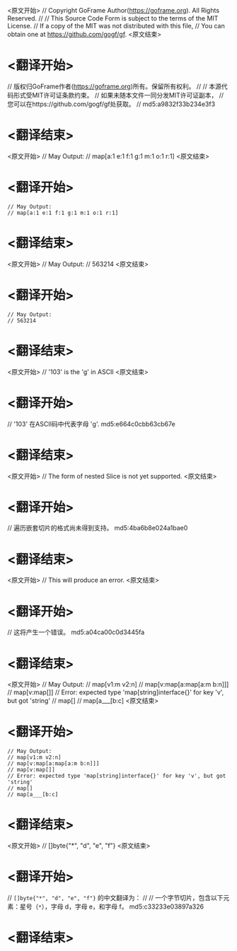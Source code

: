 
<原文开始>
// Copyright GoFrame Author(https://goframe.org). All Rights Reserved.
//
// This Source Code Form is subject to the terms of the MIT License.
// If a copy of the MIT was not distributed with this file,
// You can obtain one at https://github.com/gogf/gf.
<原文结束>

# <翻译开始>
// 版权归GoFrame作者(https://goframe.org)所有。保留所有权利。
//
// 本源代码形式受MIT许可证条款约束。
// 如果未随本文件一同分发MIT许可证副本，
// 您可以在https://github.com/gogf/gf处获取。
// md5:a9832f33b234e3f3
# <翻译结束>


<原文开始>
	// May Output:
	// map[a:1 e:1 f:1 g:1 m:1 o:1 r:1]
<原文结束>

# <翻译开始>
	// May Output:
	// map[a:1 e:1 f:1 g:1 m:1 o:1 r:1]
# <翻译结束>


<原文开始>
	// May Output:
	// 563214
<原文结束>

# <翻译开始>
	// May Output:
	// 563214
# <翻译结束>


<原文开始>
// '103' is the 'g' in ASCII
<原文结束>

# <翻译开始>
// '103' 在ASCII码中代表字母 'g'. md5:e664c0cbb63cb67e
# <翻译结束>


<原文开始>
// The form of nested Slice is not yet supported.
<原文结束>

# <翻译开始>
// 遍历嵌套切片的格式尚未得到支持。 md5:4ba6b8e024a1bae0
# <翻译结束>


<原文开始>
// This will produce an error.
<原文结束>

# <翻译开始>
// 这将产生一个错误。 md5:a04ca00c0d3445fa
# <翻译结束>


<原文开始>
	// May Output:
	// map[v1:m v2:n]
	// map[v:map[a:map[a:m b:n]]]
	// map[v:map[]]
	// Error: expected type 'map[string]interface{}' for key 'v', but got 'string'
	// map[]
	// map[a___[b:c]
<原文结束>

# <翻译开始>
	// May Output:
	// map[v1:m v2:n]
	// map[v:map[a:map[a:m b:n]]]
	// map[v:map[]]
	// Error: expected type 'map[string]interface{}' for key 'v', but got 'string'
	// map[]
	// map[a___[b:c]
# <翻译结束>


<原文开始>
// []byte{"*", "d", "e", "f"}
<原文结束>

# <翻译开始>
// `[]byte{"*", "d", "e", "f"}` 的中文翻译为：
// 
// 一个字节切片，包含以下元素：星号（`*`），字母 d，字母 e，和字母 f。 md5:c33233e03897a326
# <翻译结束>

